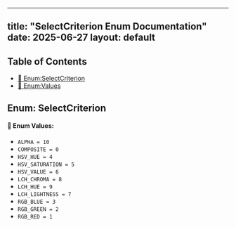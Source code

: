 <!-- Formatted by A³BS formatter.py -->
<!-- Generated by A³BS document.py -->
---
title: "SelectCriterion Enum Documentation"
date: 2025-06-27
layout: default
---

## Table of Contents
- [🔧 Enum:SelectCriterion](#enum-selectcriterion)
- [🔧 Enum:Values](#enum-values)
## Enum: SelectCriterion
#### 📝 Enum Values:
<a name="enum-values"></a>
  - `ALPHA = 10`
  - `COMPOSITE = 0`
  - `HSV_HUE = 4`
  - `HSV_SATURATION = 5`
  - `HSV_VALUE = 6`
  - `LCH_CHROMA = 8`
  - `LCH_HUE = 9`
  - `LCH_LIGHTNESS = 7`
  - `RGB_BLUE = 3`
  - `RGB_GREEN = 2`
  - `RGB_RED = 1`